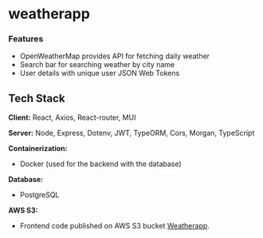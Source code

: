 # weatherapp
### Features

- OpenWeatherMap provides API for fetching daily weather
- Search bar for searching weather by city name
- User details with unique user JSON Web Tokens 
## Tech Stack

**Client:** React, Axios, React-router, MUI

**Server:** Node, Express, Dotenv, JWT, TypeORM, Cors, Morgan, TypeScript

**Containerization:**
- Docker (used for the backend with the database)
  
**Database:**
- PostgreSQL

**AWS S3:**
- Frontend code published on AWS S3 bucket [Weatherapp](http://weatherapp-laguagu.s3-website.eu-north-1.amazonaws.com/).
